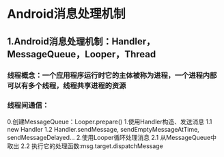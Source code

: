 # Android消息处理机制
## 1.Android消息处理机制：Handler，MessageQueue，Looper，Thread
### 线程概念：一个应用程序运行时它的主体被称为进程，一个进程内部可以有多个线程，线程共享进程的资源
### 线程间通信：
0.创建MessageQueue：Looper.prepare()
1.使用Handler构造、发送消息
1.1 new Handler
1.2 Handler.sendMessage, sendEmptyMessageAtTime, sendMessageDelayed...
2.使用Looper循环处理消息
2.1 从MessageQueue中取出
2.2 执行它的处理函数:msg.target.dispatchMessage